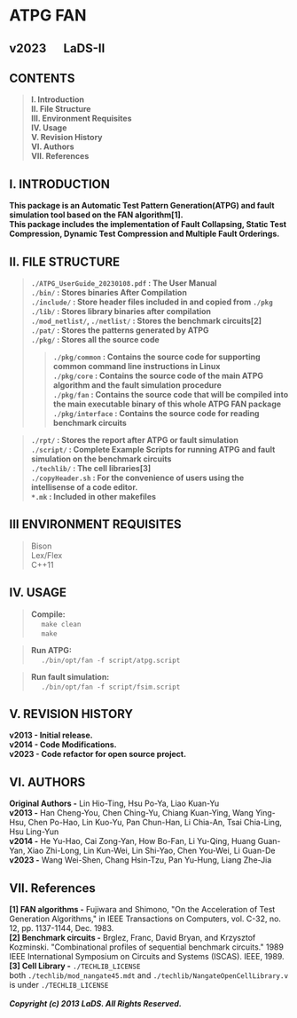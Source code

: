 # ATPG FAN
## v2023   &emsp; LaDS-II
## CONTENTS

> **I.    Introduction**<br />
> **II.   File Structure**<br />
> **III.  Environment Requisites**<br />
> **IV.   Usage**<br />
> **V.    Revision History**<br />
> **VI.   Authors**<br />
> **VII.  References**<br />


## I. INTRODUCTION

**This package is an Automatic Test Pattern Generation(ATPG) and fault simulation tool based on the FAN algorithm[1].** <br />
**This package includes the implementation of  Fault Collapsing, Static Test Compression, Dynamic Test Compression and Multiple Fault Orderings.** <br />

## II. FILE STRUCTURE

> **```./ATPG_UserGuide_20230108.pdf``` : The User Manual** <br />
> **```./bin/``` : Stores binaries After Compilation** <br />
> **```./include/``` : Store header files included in and copied from ```./pkg```** <br />
> **```./lib/``` : Stores library binaries after compilation** <br />
> **```./mod_netlist/```, ```./netlist/``` : Stores the benchmark circuits[2]** <br />
> **```./pat/``` : Stores the patterns generated by ATPG** <br />
> **```./pkg/``` : Stores all the source code** <br />
>> **```./pkg/common``` : Contains the source code for supporting common command line instructions in Linux** <br />
>> **```./pkg/core``` : Contains the source code of the main ATPG algorithm and the fault simulation procedure** <br />
>> **```./pkg/fan``` : Contains the source code that will be compiled into the main executable binary of this whole ATPG FAN package**<br />
>> **```./pkg/interface``` : Contains the source code for reading benchmark circuits** <br />

> **```./rpt/``` : Stores the report after ATPG or fault simulation** <br />
> **```./script/``` : Complete Example Scripts for running ATPG and fault simulation on the benchmark circuits** <br />
> **```./techlib/``` : The cell libraries[3]** <br />
> **```./copyHeader.sh``` : For the convenience of users using the intellisense of a code editor.** <br />
> **```*.mk``` : Included in other makefiles** <br />

## III ENVIRONMENT REQUISITES
> Bison <br />
> Lex/Flex <br />
> C++11 <br />

## IV. USAGE

> **Compile:**<br />
> &emsp;	```make clean``` <br />
> &emsp;	```make``` <br />

> **Run ATPG:**<br />
> &emsp;	```./bin/opt/fan -f script/atpg.script``` <br />

> **Run fault simulation:**<br />
> &emsp;	```./bin/opt/fan -f script/fsim.script``` <br />


## V. REVISION HISTORY

**v2013 - Initial release.** <br />
**v2014 - Code Modifications.** <br />
**v2023 - Code refactor for open source project.** <br />


## VI. AUTHORS

**Original Authors -** Lin Hio-Ting, Hsu Po-Ya, Liao Kuan-Yu  <br />
**v2013 -** Han Cheng-You, Chen Ching-Yu, Chiang Kuan-Ying, Wang Ying-Hsu, Chen Po-Hao, Lin Kuo-Yu, Pan Chun-Han, Li Chia-An, Tsai Chia-Ling, Hsu Ling-Yun <br />
**v2014 -** He Yu-Hao, Cai Zong-Yan, How Bo-Fan, Li Yu-Qing, Huang Guan-Yan, Xiao Zhi-Long, Lin Kun-Wei, Lin Shi-Yao, Chen You-Wei, Li Guan-De <br />
**v2023 -** Wang Wei-Shen, Chang Hsin-Tzu, Pan Yu-Hung, Liang Zhe-Jia <br />

## VII. References

**[1] FAN algorithms -** Fujiwara and Shimono, "On the Acceleration of Test Generation Algorithms," in IEEE Transactions on Computers, vol. C-32, no. 12, pp. 1137-1144, Dec. 1983.  <br />
**[2] Benchmark circuits -** Brglez, Franc, David Bryan, and Krzysztof Kozminski. "Combinational profiles of sequential benchmark circuits." 1989 IEEE International Symposium on Circuits and Systems (ISCAS). IEEE, 1989.<br />
**[3] Cell Library -** ```./TECHLIB_LICENSE```<br />
both ```./techlib/mod_nangate45.mdt``` and ```./techlib/NangateOpenCellLibrary.v``` is under ```./TECHLIB_LICENSE```<br />
<br />
***Copyright (c) 2013 LaDS. All Rights Reserved.***
